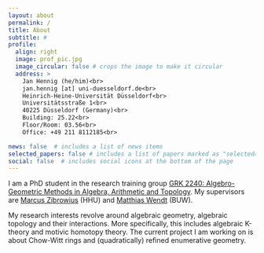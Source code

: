 ```yaml
---
layout: about
permalink: /
title: About
subtitle: #
profile:
  align: right
  image: prof_pic.jpg
  image_circular: false # crops the image to make it circular
  address: >
    Jan Hennig (he/him)<br>
    jan.hennig [at] uni-duesseldorf.de<br>
    Heinrich-Heine-Universität Düsseldorf<br>
    Universitätsstraße 1<br>
    40225 Düsseldorf (Germany)<br>
    Building: 25.22<br>
    Floor/Room: 03.56<br>
    Office: +49 211 8112185<br>

news: false  # includes a list of news items
selected_papers: false # includes a list of papers marked as "selected={true}"
social: false  # includes social icons at the bottom of the page
---
```

I am a PhD student in the research training group [GRK 2240: Algebro-Geometric Methods in Algebra, Arithmetic and Topology](https://reh.math.uni-duesseldorf.de/~grk2240/index.html). My supervisors are [Marcus Zibrowius](https://www.math.uni-duesseldorf.de/~zibrowius/index_DE.html) (HHU) and [Matthias Wendt](https://www2.math.uni-wuppertal.de/~wendt/) (BUW).

My research interests revolve around algebraic geometry, algebraic topology and their interactions. More specifically, this includes algebraic K-theory and motivic homotopy theory. The current project I am working on is about Chow-Witt rings and (quadratically) refined enumerative geometry.